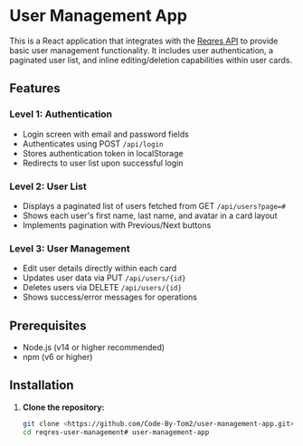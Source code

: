 # User Management App

This is a React application that integrates with the [Reqres API](https://reqres.in/) to provide basic user management functionality. It includes user authentication, a paginated user list, and inline editing/deletion capabilities within user cards.

## Features

### Level 1: Authentication
- Login screen with email and password fields
- Authenticates using POST `/api/login`
- Stores authentication token in localStorage
- Redirects to user list upon successful login

### Level 2: User List
- Displays a paginated list of users fetched from GET `/api/users?page=#`
- Shows each user's first name, last name, and avatar in a card layout
- Implements pagination with Previous/Next buttons

### Level 3: User Management
- Edit user details directly within each card
- Updates user data via PUT `/api/users/{id}`
- Deletes users via DELETE `/api/users/{id}`
- Shows success/error messages for operations

## Prerequisites

- Node.js (v14 or higher recommended)
- npm (v6 or higher)

## Installation

1. **Clone the repository:**
   ```bash
   git clone <https://github.com/Code-By-Tom2/user-management-app.git>
   cd reqres-user-management#   u s e r - m a n a g e m e n t - a p p 
 
 
